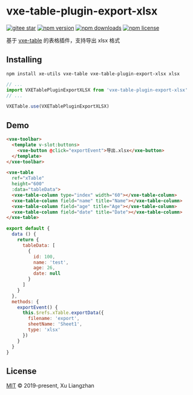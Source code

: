 # vxe-table-plugin-export-xlsx

[![gitee star](https://gitee.com/xuliangzhan_admin/vxe-table-plugin-export-xlsx/badge/star.svg?theme=dark)](https://gitee.com/xuliangzhan_admin/vxe-table-plugin-export-xlsx/stargazers)
[![npm version](https://img.shields.io/npm/v/vxe-table-plugin-export-xlsx.svg?style=flat-square)](https://www.npmjs.com/package/vxe-table-plugin-export-xlsx)
[![npm downloads](https://img.shields.io/npm/dm/vxe-table-plugin-export-xlsx.svg?style=flat-square)](http://npm-stat.com/charts.html?package=vxe-table-plugin-export-xlsx)
[![npm license](https://img.shields.io/github/license/mashape/apistatus.svg)](LICENSE)

基于 [vxe-table](https://www.npmjs.com/package/vxe-table) 的表格插件，支持导出 xlsx 格式

## Installing

```shell
npm install xe-utils vxe-table vxe-table-plugin-export-xlsx xlsx
```

```javascript
// ...
import VXETablePluginExportXLSX from 'vxe-table-plugin-export-xlsx'
// ...

VXETable.use(VXETablePluginExportXLSX)
```

## Demo

```html
<vxe-toolbar>
  <template v-slot:buttons>
    <vxe-button @click="exportEvent">导出.xlsx</vxe-button>
  </template>
</vxe-toolbar>

<vxe-table
  ref="xTable"
  height="600"
  :data="tableData">
  <vxe-table-column type="index" width="60"></vxe-table-column>
  <vxe-table-column field="name" title="Name"></vxe-table-column>
  <vxe-table-column field="age" title="Age"></vxe-table-column>
  <vxe-table-column field="date" title="Date"></vxe-table-column>
</vxe-table>
```

```javascript
export default {
  data () {
    return {
      tableData: [
        {
          id: 100,
          name: 'test',
          age: 26,
          date: null
        }
      ]
    }
  },
  methods: {
    exportEvent() {
      this.$refs.xTable.exportData({
        filename: 'export',
        sheetName: 'Sheet1',
        type: 'xlsx'
      })
    }
  }
}
```

## License

[MIT](LICENSE) © 2019-present, Xu Liangzhan
